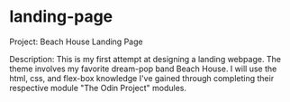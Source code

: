 # landing-page

Project: Beach House Landing Page

Description: This is my first attempt at designing a landing webpage. The theme involves my favorite dream-pop band Beach House. I will use the html, css, and flex-box knowledge I've gained through completing their respective module "The Odin Project" modules. 

